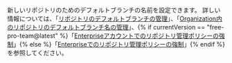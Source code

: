 新しいリポジトリのためのデフォルトブランチの名前を設定できます。 詳しい情報については、「[リポジトリのデフォルトブランチの管理](/github/setting-up-and-managing-your-github-user-account/managing-the-default-branch-name-for-your-repositories)」、「[Organization内のリポジトリのデフォルトブランチ名の管理](/github/setting-up-and-managing-organizations-and-teams/managing-the-default-branch-name-for-repositories-in-your-organization)」、{% if currentVersion == "free-pro-team@latest" %}「[Enterpriseアカウントでのリポジトリ管理ポリシーの強制](/github/setting-up-and-managing-your-enterprise/enforcing-repository-management-policies-in-your-enterprise-account#enforcing-a-policy-on-the-default-branch-name)」{% else %}「[Enterpriseでのリポジトリ管理ポリシーの強制](/admin/policies/enforcing-repository-management-policies-in-your-enterprise#enforcing-a-policy-on-the-default-branch-name)」{% endif %}を参照してください。
